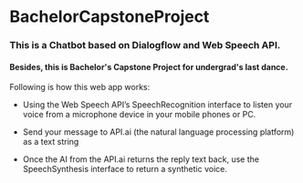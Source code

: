 # BachelorCapstoneProject

### This is a Chatbot based on Dialogflow and Web Speech API.
#### Besides, this is Bachelor's Capstone Project for undergrad's last dance.

Following is how this web app works:

- Using the Web Speech API’s SpeechRecognition interface to listen your voice from a microphone device in your mobile phones or PC.

- Send your message to API.ai (the natural language processing platform) as a text string

- Once the AI from the API.ai returns the reply text back, use the SpeechSynthesis interface to return a synthetic voice.
